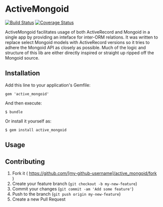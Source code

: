 # ActiveMongoid
[![Build Status][build_status_image]][build_status]
[![Coverage Status][coverage_status_image]][coverage_status]

ActiveMongoid facilitates usage of both ActiveRecord and Mongoid in a single app by providing an inteface for inter-ORM relations. It was written to replace select Mongoid models with ActiveRecord versions so it tries to adhere the Mongoid API as closely as possible. Much of the logic and structure of this lib are either directly inspired or straight up ripped off the Mongoid source.

## Installation

Add this line to your application's Gemfile:

    gem 'active_mongoid'

And then execute:

    $ bundle

Or install it yourself as:

    $ gem install active_mongoid

## Usage



## Contributing

1. Fork it ( https://github.com/[my-github-username]/active_mongoid/fork )
2. Create your feature branch (`git checkout -b my-new-feature`)
3. Commit your changes (`git commit -am 'Add some feature'`)
4. Push to the branch (`git push origin my-new-feature`)
5. Create a new Pull Request

[build_status]: https://travis-ci.org/sportngin/active_mongoid
[build_status_image]: https://travis-ci.org/sportngin/active_mongoid.svg?branch=master
[coverage_status]: https://coveralls.io/r/sportngin/active_mongoid
[coverage_status_image]: https://img.shields.io/coveralls/sportngin/active_mongoid.svg
